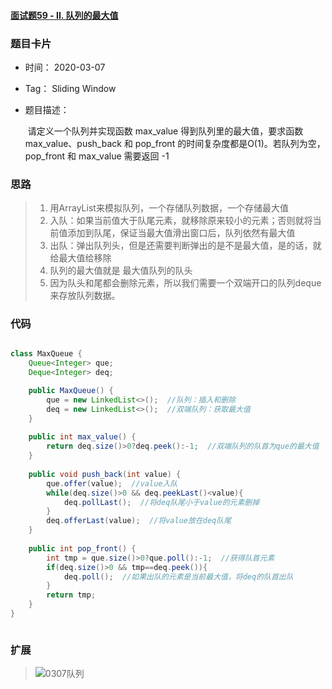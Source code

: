 #### [面试题59 - II. 队列的最大值](https://leetcode-cn.com/problems/dui-lie-de-zui-da-zhi-lcof/)



### 题目卡片 

- 时间： 2020-03-07

- Tag：   Sliding Window

- 题目描述：

  ​		请定义一个队列并实现函数 max_value 得到队列里的最大值，要求函数max_value、push_back 和 pop_front 的时间复杂度都是O(1)。若队列为空，pop_front 和 max_value 需要返回 -1

  


### 思路

>1. 用ArrayList来模拟队列，一个存储队列数据，一个存储最大值
>2. 入队：如果当前值大于队尾元素，就移除原来较小的元素；否则就将当前值添加到队尾，保证当最大值滑出窗口后，队列依然有最大值
>3. 出队：弹出队列头，但是还需要判断弹出的是不是最大值，是的话，就给最大值给移除
>4. 队列的最大值就是 最大值队列的队头
>5. 因为队头和尾都会删除元素，所以我们需要一个双端开口的队列deque来存放队列数据。

### 代码

```java

class MaxQueue {
    Queue<Integer> que;
    Deque<Integer> deq;

    public MaxQueue() {
        que = new LinkedList<>();  //队列：插入和删除
        deq = new LinkedList<>();  //双端队列：获取最大值
    }
    
    public int max_value() {
        return deq.size()>0?deq.peek():-1;  //双端队列的队首为que的最大值
    }
    
    public void push_back(int value) {
        que.offer(value);  //value入队
        while(deq.size()>0 && deq.peekLast()<value){
            deq.pollLast();  //将deq队尾小于value的元素删掉
        }
        deq.offerLast(value);  //将value放在deq队尾
    }
    
    public int pop_front() {
        int tmp = que.size()>0?que.poll():-1;  //获得队首元素
        if(deq.size()>0 && tmp==deq.peek()){
            deq.poll();  //如果出队的元素是当前最大值，将deq的队首出队
        }
        return tmp;
    }
}



```



### 扩展

> ![0307队列](F:\大学项目\LeetCode\picture\0307队列.gif)

